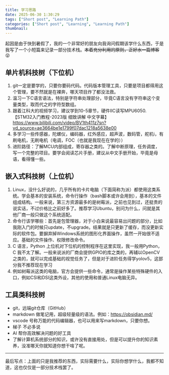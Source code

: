 ```yaml
---
title: 学习思路
date: 2025-06-30 1:30:29
tags: ["Short post", "Learning Path"]
categories: ["Short post", "Learning", "Learning Path"]
thumbnail:
---
```


起因是由于快到暑假了，我的一个非常好的朋友向我询问假期该学什么东西，于是我写了一个小短篇来记录一部分技术栈。~~本着充分利用的原则，正好水一篇博客~~ 😝

## 单片机科技树（下位机）

1. git一定是要学的，只要你要码代码。代码版本管理工具，只要是项目都得用这个管理，要不然就是在裸奔，哪天项目炸了都没法救。
2. 温习一下C语言语法，特别是字符串处理部分，毕竟C语言没有字符串这个变量类型，取而代之的字符型数组。
3. 跟着江科大的视频学习，建议学到10-5章节，硬件IIC读写MPU6050.【STM32入门教程-2023版 细致讲解 中文字幕】https://www.bilibili.com/video/BV1th411z7sn?vd_source=ae3664be1e1799f07dac1218a5638e00
4. 多学习一些传感器，陀螺仪，编码器，红外感应，超声波，数码管，舵机i，有刷电机，无刷电机（电调，FOC（也就是我现在在学的））
5. 进阶路径：了解MCU内部组成，寄存器之类的。了解中断原理，任务调度，写一个完整的项目。要学会阅读芯片手册，建议从中文手册开始，毕竟是母语，看得懂一些。

## 嵌入式科技树（上位机）

1. Linux，没什么好说的，几乎所有的卡片电脑（下面简称为派）都使用这类系统。学会基本的安装系统，命令行操作（bash脚本或许会用到），基本的文件组成结构。一般来说，第三方资源最多的是树莓派，之前也见到过，还挺贵的说实话，不过价格比之前好多了。推荐学习Ubuntu，别问为什么，问就是其他厂商一般只做这个系统适配。
2. 命令行该学哪些：首先是包管理器，对于小白来说最容易出问题的部分，比如我刚入门的时候只update，不upgrade。结果就是只更新了缓存，而没更新实际的软件包。要摒弃掉Windows系统的图形化界面操作，虽然一开始很不适应。基础的文件操作、权限修改命令。
3. C 语言，Python 上位机对下位机的控制程序在这里实现，我一般用Python，C 我不太了解。一般来说派的厂商会提供GPIO的库之类的，再辅以OpenCV之类的，就可以完成基础的视觉任务了，但是对于进阶任务得学yolov5，这部分我不推荐现在学习
4. 例如树莓派这类的电脑，官方会提供一些命令，通常是操作某些特殊硬件的入口，例如CSI和DSI这类外设，其他的使用和普通Linux电脑无异。

## 工具类科技树

- git，远端git仓库（GitHub）
- markdown 做笔记用，超级轻量级的语法。例如：https://obsidian.md/
- vscode 号称万能的代码编辑器，也可以用来写markdown，只要你想。
- 梯子 不必多说
- AI 帮你高效解决问题的好工具
- 了解计算机系统部分的知识，或许没有直接用处，但是可以提升你的知识素养，没准哪天你就知道你想干啥了呢。

---

最后写点：上面的只是我推荐的东西，实际需要什么，实际你想学什么，我都不知道，这也仅仅是一部分技术栈罢了。